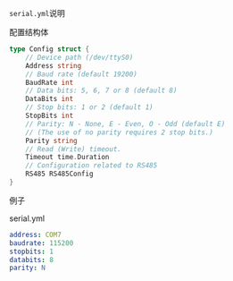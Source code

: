 ```serial.yml```说明

配置结构体
```go
type Config struct {
	// Device path (/dev/ttyS0)
	Address string
	// Baud rate (default 19200)
	BaudRate int
	// Data bits: 5, 6, 7 or 8 (default 8)
	DataBits int
	// Stop bits: 1 or 2 (default 1)
	StopBits int
	// Parity: N - None, E - Even, O - Odd (default E)
	// (The use of no parity requires 2 stop bits.)
	Parity string
	// Read (Write) timeout.
	Timeout time.Duration
	// Configuration related to RS485
	RS485 RS485Config
}
```

例子

serial.yml
```yaml
address: COM7
baudrate: 115200
stopbits: 1
databits: 8
parity: N
```